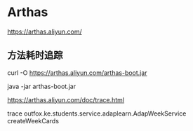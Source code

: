 # Arthas

https://arthas.aliyun.com/

## 方法耗时追踪

curl -O https://arthas.aliyun.com/arthas-boot.jar

java -jar arthas-boot.jar

https://arthas.aliyun.com/doc/trace.html

trace outfox.ke.students.service.adaplearn.AdapWeekService createWeekCards